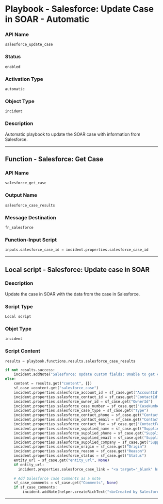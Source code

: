 <!--
    DO NOT MANUALLY EDIT THIS FILE
    THIS FILE IS AUTOMATICALLY GENERATED WITH resilient-sdk codegen
    Generated with resilient-sdk v49.1.51
-->

# Playbook - Salesforce: Update Case in SOAR - Automatic

### API Name
`salesforce_update_case`

### Status
`enabled`

### Activation Type
`automatic`

### Object Type
`incident`

### Description
Automatic playbook to update the SOAR case with information from Salesforce.


---
## Function - Salesforce: Get Case

### API Name
`salesforce_get_case`

### Output Name
`salesforce_case_results`

### Message Destination
`fn_salesforce`

### Function-Input Script
```python
inputs.salesforce_case_id = incident.properties.salesforce_case_id
```

---

## Local script - Salesforce: Update case in SOAR

### Description
Update the case in SOAR with the data from the case in Salesforce.

### Script Type
`Local script`

### Objet Type
`incident`

### Script Content
```python
results = playbook.functions.results.salesforce_case_results

if not results.success:
    incident.addNote("Salesforce: Update custom fields: Unable to get case data to update custom fields.")
else:
    content = results.get("content", {})
    sf_case =content.get("salesforce_case")
    incident.properties.salesforce_account_id = sf_case.get("AccountId")
    incident.properties.salesforce_contact_id = sf_case.get("ContactId")
    incident.properties.salesforce_owner_id = sf_case.get("OwnerId")
    incident.properties.salesforce_case_number = sf_case.get("CaseNumber")
    incident.properties.salesforce_case_type = sf_case.get("Type")
    incident.properties.salesforce_contact_phone = sf_case.get("ContactPhone")
    incident.properties.salesforce_contact_email = sf_case.get("ContactEmail")    
    incident.properties.salesforce_contact_fax = sf_case.get("ContactFax")
    incident.properties.salesforce_supplied_name = sf_case.get("SuppliedName")
    incident.properties.salesforce_supplied_phone = sf_case.get("SuppliedPhone")
    incident.properties.salesforce_supplied_email = sf_case.get("SuppliedEmail")    
    incident.properties.salesforce_supplied_company = sf_case.get("SuppliedCompany")
    incident.properties.salesforce_origin = sf_case.get("Origin")
    incident.properties.salesforce_reason = sf_case.get("Reason")
    incident.properties.salesforce_status = sf_case.get("Status")
    entity_url = sf_case.get("entity_url", None)
    if entity_url:
      incident.properties.salesforce_case_link = "<a target='_blank' href='{0}'>Link</a>".format(entity_url)
      
    # Add Salesforce case Comments as a note
    sf_case_comments = sf_case.get("Comments", None)
    if sf_case_comments:
        incident.addNote(helper.createRichText("<b>Created by Salesforce:</b><br> {}".format(sf_case_comments)))
```

---
